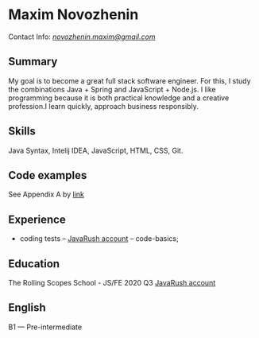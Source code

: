  # Maxim Novozhenin
 
 Contact Info:
 *novozhenin.maxim@gmail.com*

 ## Summary 
My goal is to become a great full stack software engineer. For this, I study the combinations Java + Spring and JavaScript + Node.js. I like programming because it is both practical knowledge and a creative profession.I learn quickly, approach business responsibly.


 ## Skills 
Java Syntax, Intelij IDEA, JavaScript, HTML, CSS, Git.

 ## Code examples  
See Appendix A by 
[link](http://www.osu.ru/ds/212_181_02/175/175_dis_01.pdf)
 
 ## Experience
- coding tests – [JavaRush account](https://javarush.ru/users/2130687) – code-basics;  

 ## Education
The Rolling Scopes School - JS/FE 2020 Q3
[JavaRush account](https://javarush.ru/users/2130687)


 ## English
B1 — Pre-intermediate
